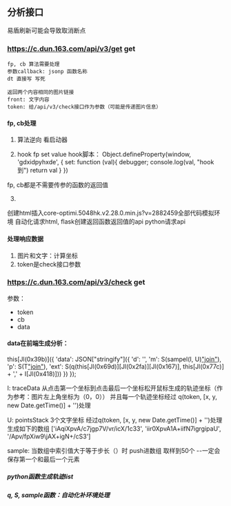 
## 分析接口

易盾刷新可能会导致取消断点

### https://c.dun.163.com/api/v3/get get

    fp, cb 算法需要处理 
    参数callback: jsonp 函数名称
    dt 直接写 写死

    返回两个内容相同的图片链接
    front: 文字内容
    token: 给/api/v3/check接口作为参数（可能是传递图片信息）


#### fp, cb处理
1. 算法逆向 看启动器

2. hook fp set value
hook脚本：
Object.defineProperty(window, 'gdxidpyhxde', {
    set: function (val){
        debugger;
        console.log(val, "hook到")
        return val
    } 
})

fp, cb都是不需要传参的函数的返回值

3. 
创建html插入core-optimi.5048hk.v2.28.0.min.js?v=2882459全部代码模拟环境
自动化请求html, flask创建返回函数返回值的api
python请求api

#### 处理响应数据
1. 图片和文字：计算坐标
2. token是check接口参数

### https://c.dun.163.com/api/v3/check get

参数： 
- token
- cb
- data

#### data在前端生成分析：
this[Jl(0x39b)]({
    'data': JSON["stringify"]({
        'd': '',
        'm': S(sampel(I, U)["join"](':')),
        'p': S(T["join"](':')),
        'ext': S(q(this[Jl(0x69d)][Jl(0x2fa)][Jl(0x167)], this[Jl(0x77c)] + ',' + I[Jl(0x418)]))
    })
});

I: traceData 
从点击第一个坐标到点击最后一个坐标松开鼠标生成的轨迹坐标（作为参考：图片左上角坐标为（0，0））
并且每一个轨迹坐标经过 q(token, [x, y, new Date.getTime()] + '')处理

U: pointsStack
3个文字坐标 经过q(token, [x, y, new Date.getTime()] + '')处理生成如下的数组
['iAqiXpvA/c7jgp7V/vr/icX/1c33', 'iir0XpvA1A+iifN7igrgipaU', '/Apv/fpXiw9\\jAX+igN+/cS3']

sample: 当数组中索引值大于等于步长（）时 push进数组 取样到50个 --一定会保存第一个和最后一个元素

##### python函数生成轨迹list 
##### q, S, sample函数：自动化补环境处理
